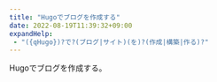 ```yaml
---
title: "Hugoでブログを作成する"
date: 2022-08-19T11:39:32+09:00
expandHelp:
 - "({qHugo})?で?(ブログ|サイト)(を)?(作成|構築|作る)?"
---
```


Hugoでブログを作成する。
